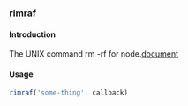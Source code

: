 ### rimraf

#### Introduction

The UNIX command rm -rf for node.[document](https://www.npmjs.com/package/rimraf)

#### Usage

```js
rimraf('some-thing', callback)
```